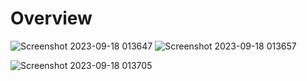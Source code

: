 # Overview


![Screenshot 2023-09-18 013647](https://github.com/Pradhyumna789/Ecommerce_Site_Styling_Flexbox/assets/45138354/392038e9-4e4a-4771-9ec6-5a6132a542df) ![Screenshot 2023-09-18 013657](https://github.com/Pradhyumna789/Ecommerce_Site_Styling_Flexbox/assets/45138354/e90205f9-12e8-4be5-b072-be9c0cd38fc7)

![Screenshot 2023-09-18 013705](https://github.com/Pradhyumna789/Ecommerce_Site_Styling_Flexbox/assets/45138354/e5af36ae-e66b-47c1-95de-dc1bdfa8a431)
